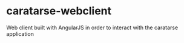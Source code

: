 # caratarse-webclient
Web client built with AngularJS in order  to interact with the caratarse application
